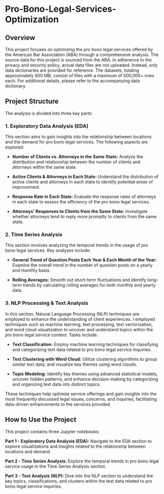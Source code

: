 # Pro-Bono-Legal-Services-Optimization

## Overview
This project focuses on optimizing the pro bono legal services offered by the American Bar Association (ABA) through a comprehensive analysis. The source data for this project is sourced from the ABA. In adherence to the privacy and security policy, actual data files are not uploaded. Instead, only data dictionaries are provided for reference. The datasets, totaling approximately 800 MB, consist of files with a maximum of 500,000+ rows each. For additional details, please refer to the accompanying data dictionary. 

## Project Structure
The analysis is divided into three key parts:

### 1. Exploratory Data Analysis (EDA)
This section aims to gain insights into the relationship between locations and the demand for pro bono legal services. The following aspects are explored:

- **Number of Clients vs. Attorneys in the Same State:** Analyze the distribution and relationship between the number of clients and attorneys within the same state.

- **Active Clients & Attorneys in Each State:** Understand the distribution of active clients and attorneys in each state to identify potential areas of improvement.

- **Response Rate in Each State:** Evaluate the response rates of attorneys in each state to assess the efficiency of the pro bono legal services.

- **Attorneys' Responses to Clients from the Same State:** Investigate whether attorneys tend to reply more promptly to clients from the same state.


### 2. Time Series Analysis
This section involves analyzing the temporal trends in the usage of pro bono legal services. Key analyses include:

- **General Trend of Question Posts Each Year & Each Month of the Year:** Examine the overall trend in the number of question posts on a yearly and monthly basis.
  
- **Rolling Averages:** Smooth out short-term fluctuations and identify long-term trends by calculating rolling averages for both monthly and yearly data.


### 3. NLP Processing & Text Analysis
In this section, Natural Language Processing (NLP) techniques are employed to enhance the understanding of client experiences. I employed techniques such as machine learning, text processing, text vectorization, and word cloud visualization to uncover and understand topics within the pro bono legal service context.
Tasks include:

- **Text Classification:** Employ machine learning techniques for classifying and categorizing text data related to pro bono legal service inquiries.
  
- **Text Clustering with Word Cloud:** Utilize clustering algorithms to group similar text data, and visualize key themes using word clouds.
  
- **Topic Modeling:** Identify key themes using advanced statistical models, uncover hidden patterns, and enhance decision-making by categorizing and organizing text data into distinct topics.
  
These techniques help optimize service offerings and gain insights into the most frequently discussed legal issues, concerns, and inquiries, facilitating data-driven enhancements to the services provided.


## How to Use the Project
This project contains three Jupyter notebooks:

**Part 1 - Exploratory Data Analysis (EDA):** Navigate to the EDA section to explore visualizations and insights related to the relationship between locations and demand

**Part 2 - Time Series Analysis:** Explore the temporal trends in pro bono legal service usage in the Time Series Analysis section.

**Part 3 - Text Analysis (NLP):** Dive into the NLP section to understand the key topics, classifications, and clusters within the text data related to pro bono legal service inquiries.
